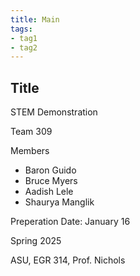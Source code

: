 ```yaml
---
title: Main
tags:
- tag1
- tag2
---
```

## Title

STEM Demonstration

Team 309

Members
- Baron Guido
- Bruce Myers
- Aadish Lele
- Shaurya Manglik

Preperation Date: January 16

Spring 2025

ASU, EGR 314, Prof. Nichols
